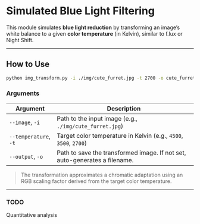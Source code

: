 # Simulated Blue Light Filtering

This module simulates **blue light reduction** by transforming an image’s white balance to a given **color temperature** (in Kelvin), similar to f.lux or Night Shift.

---

## How to Use

```bash
python img_transform.py -i ./img/cute_furret.jpg -t 2700 -o cute_furret_2700.png
```

### Arguments

| Argument              | Description                                                                |
| --------------------- | -------------------------------------------------------------------------- |
| `--image`, `-i`       | Path to the input image (e.g., `./img/cute_furret.jpg`)                    |
| `--temperature`, `-t` | Target color temperature in Kelvin (e.g., `4500`, `3500`, `2700`)          |
| `--output`, `-o`      | Path to save the transformed image. If not set, auto-generates a filename. |

> The transformation approximates a chromatic adaptation using an RGB scaling factor derived from the target color temperature.

---

### TODO

Quantitative analysis
